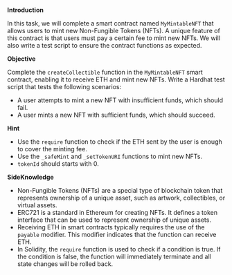 **Introduction**

In this task, we will complete a smart contract named `MyMintableNFT` that allows users to mint new Non-Fungible Tokens (NFTs). A unique feature of this contract is that users must pay a certain fee to mint new NFTs. We will also write a test script to ensure the contract functions as expected.

**Objective**

Complete the `createCollectible` function in the `MyMintableNFT` smart contract, enabling it to receive ETH and mint new NFTs.
Write a Hardhat test script that tests the following scenarios:
- A user attempts to mint a new NFT with insufficient funds, which should fail.
- A user mints a new NFT with sufficient funds, which should succeed.

**Hint**

- Use the `require` function to check if the ETH sent by the user is enough to cover the minting fee.
- Use the `_safeMint` and `_setTokenURI` functions to mint new NFTs.
- `tokenId` should starts with 0.

**SideKnowledge**

- Non-Fungible Tokens (NFTs) are a special type of blockchain token that represents ownership of a unique asset, such as artwork, collectibles, or virtual assets.
- ERC721 is a standard in Ethereum for creating NFTs. It defines a token interface that can be used to represent ownership of unique assets.
- Receiving ETH in smart contracts typically requires the use of the `payable` modifier. This modifier indicates that the function can receive ETH.
- In Solidity, the `require` function is used to check if a condition is true. If the condition is false, the function will immediately terminate and all state changes will be rolled back.